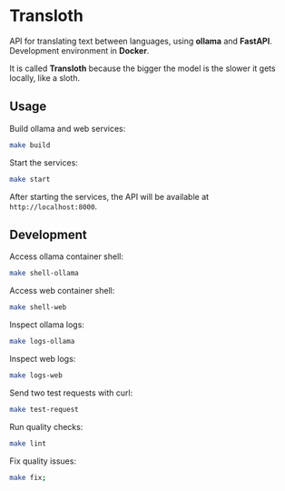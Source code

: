 # Transloth

API for translating text between languages, using **ollama** and **FastAPI**. Development environment in **Docker**.

It is called **Transloth** because the bigger the model is the slower it gets locally, like a sloth.

## Usage

Build ollama and web services:

```bash
make build
```

Start the services:

```bash
make start
```

After starting the services, the API will be available at `http://localhost:8000`.

## Development

Access ollama container shell:

```bash
make shell-ollama
```

Access web container shell:

```bash
make shell-web
```

Inspect ollama logs:

```bash
make logs-ollama
```

Inspect web logs:

```bash
make logs-web
```

Send two test requests with curl:
```bash
make test-request
```

Run quality checks:

```bash
make lint
```

Fix quality issues:

```bash
make fix;
```
